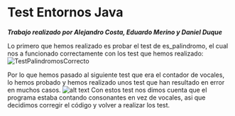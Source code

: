 # Test Entornos Java
***Trabajo realizado por Alejandro Costa, Eduardo Merino y Daniel Duque***



Lo primero que hemos realizado es probar el test de es_palindromo, el cual nos a funcionado correctamente con los test que hemos realizado:
![TestPalindromosCorrecto](https://github.com/Eduardomesut/Test-Entornos-Java/assets/93294713/fd82d2e2-d6ee-4f89-86ce-00b6b0ce98c4)

Por lo que hemos pasado al siguiente test que era el contador de vocales, lo hemos probado y hemos realizado unos test que han resultado en error en muchos casos.
![alt text](FalloContadorVocales-1.png)
Con estos test nos dimos cuenta que el programa estaba contando consonantes en vez de vocales, asi que decidimos corregir el código y volver a realizar los test.




